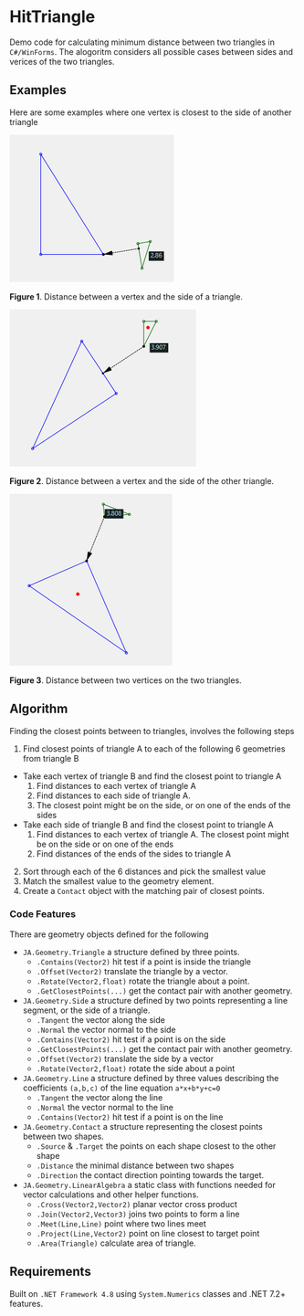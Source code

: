 # HitTriangle

Demo code for calculating minimum distance between two triangles in `C#/WinForms`. The alogoritm considers all possible cases between sides and verices of the two triangles.

## Examples

Here are some examples where one vertex is closest to the side of another triangle

![form1](Form1.png)

**Figure 1**. Distance between a vertex and the side of a triangle.

![form2](Form2.png)

**Figure 2**. Distance between a vertex and the side of the other  triangle.

![form3](Form3.png)

**Figure 3**. Distance between two vertices on the two triangles.

## Algorithm

Finding the closest points between to triangles, involves the following steps

1. Find closest points of triangle A to each of the following 6 geometries from triangle B

- Take each vertex of triangle B and find the closest point to triangle A
  1. Find distances to each vertex of triangle A
  2. Find distances to each side of triangle A.
  3. The closest point might be on the side, or on one of the ends of the sides
- Take each side of triangle B and find the closest point to triangle A
  1. Find distances to each vertex of triangle A. The closest point might be on the side
     or on one of the ends
  2. Find distances of the ends of the sides to triangle A

2. Sort through each of the 6 distances and pick the smallest value
3. Match the smallest value to the geometry element.
4. Create a `Contact` object with the matching pair of closest points.

### Code Features

There are geometry objects defined for the following

- `JA.Geometry.Triangle` a structure defined by three points.
  - `.Contains(Vector2)` hit test if a point is inside the triangle
  - `.Offset(Vector2)` translate the triangle by a vector.
  - `.Rotate(Vector2,float)` rotate the triangle about a point.
  - `.GetClosestPoints(...)` get the contact pair with another geometry.
- `JA.Geometry.Side` a structure defined by two points representing
  a line segment, or the side of a triangle.
  - `.Tangent` the vector along the side
  - `.Normal` the vector normal to the side
  - `.Contains(Vector2)` hit test if a point is on the side
  - `.GetClosestPoints(...)` get the contact pair with another geometry.
  - `.Offset(Vector2)` translate the side by a vector
  - `.Rotate(Vector2,float)` rotate the side about a point
- `JA.Geometry.Line` a structure defined by three values describing
  the coefficients `(a,b,c)` of the line equation `a*x+b*y+c=0`
  - `.Tangent` the vector along the line
  - `.Normal` the vector normal to the line
  - `.Contains(Vector2)` hit test if a point is on the line
- `JA.Geometry.Contact` a structure representing the closest
  points between two shapes.
  - `.Source` & `.Target` the points on each shape closest to the other shape
  - `.Distance` the minimal distance between two shapes
  - `.Direction` the contact direction pointing towards the target.
- `JA.Geometry.LinearAlgebra` a static class with functions needed for vector
  calculations and other helper functions.
  - `.Cross(Vector2,Vector2)` planar vector cross product
  - `.Join(Vector2,Vector3)` joins two points to form a line
  - `.Meet(Line,Line)` point where two lines meet
  - `.Project(Line,Vector2)` point on line closest to target point
  - `.Area(Triangle)` calculate area of triangle.

## Requirements

Built on `.NET Framework 4.8` using `System.Numerics` classes
and .NET 7.2+ features.
